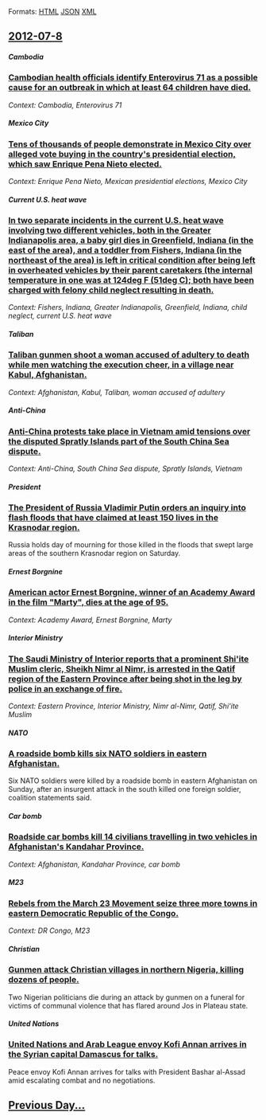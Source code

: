 
Formats: [HTML](2012/07/8/index.html)  [JSON](2012/07/8/index.json)  [XML](2012/07/8/index.xml)  

## [2012-07-8](/news/2012/07/8/index.md)

##### Cambodia
### [Cambodian health officials identify Enterovirus 71 as a possible cause for an outbreak in which at least 64 children have died. ](/news/2012/07/8/cambodian-health-officials-identify-enterovirus-71-as-a-possible-cause-for-an-outbreak-in-which-at-least-64-children-have-died.md)
_Context: Cambodia, Enterovirus 71_

##### Mexico City
### [Tens of thousands of people demonstrate in Mexico City over alleged vote buying in the country's presidential election, which saw Enrique Pena Nieto elected. ](/news/2012/07/8/tens-of-thousands-of-people-demonstrate-in-mexico-city-over-alleged-vote-buying-in-the-country-s-presidential-election-which-saw-enrique-pe.md)
_Context: Enrique Pena Nieto, Mexican presidential elections, Mexico City_

##### Current U.S. heat wave
### [In two separate incidents in the current U.S. heat wave involving two different vehicles, both in the Greater Indianapolis area, a baby girl dies in Greenfield, Indiana (in the east of the area), and a toddler from Fishers, Indiana (in the northeast of the area) is left in critical condition after being left in overheated vehicles by their parent caretakers (the internal temperature in one was at 124deg F (51deg C); both have been charged with felony child neglect resulting in death. ](/news/2012/07/8/in-two-separate-incidents-in-the-current-u-s-heat-wave-involving-two-different-vehicles-both-in-the-greater-indianapolis-area-a-baby-girl.md)
_Context: Fishers, Indiana, Greater Indianapolis, Greenfield, Indiana, child neglect, current U.S. heat wave_

##### Taliban
### [Taliban gunmen shoot a woman accused of adultery to death while men watching the execution cheer, in a village near Kabul, Afghanistan. ](/news/2012/07/8/taliban-gunmen-shoot-a-woman-accused-of-adultery-to-death-while-men-watching-the-execution-cheer-in-a-village-near-kabul-afghanistan.md)
_Context: Afghanistan, Kabul, Taliban, woman accused of adultery_

##### Anti-China
### [Anti-China protests take place in Vietnam amid tensions over the disputed Spratly Islands part of the South China Sea dispute. ](/news/2012/07/8/anti-china-protests-take-place-in-vietnam-amid-tensions-over-the-disputed-spratly-islands-part-of-the-south-china-sea-dispute.md)
_Context: Anti-China, South China Sea dispute, Spratly Islands, Vietnam_

##### President
### [The President of Russia Vladimir Putin orders an inquiry into flash floods that have claimed at least 150 lives in the Krasnodar region. ](/news/2012/07/8/the-president-of-russia-vladimir-putin-orders-an-inquiry-into-flash-floods-that-have-claimed-at-least-150-lives-in-the-krasnodar-region.md)
Russia holds day of mourning for those killed in the floods that swept large areas of the southern Krasnodar region on Saturday.

##### Ernest Borgnine
### [American actor Ernest Borgnine, winner of an Academy Award in the film "Marty", dies at the age of 95. ](/news/2012/07/8/american-actor-ernest-borgnine-winner-of-an-academy-award-in-the-film-marty-dies-at-the-age-of-95.md)
_Context: Academy Award, Ernest Borgnine, Marty_

##### Interior Ministry
### [The Saudi Ministry of Interior reports that a prominent Shi'ite Muslim cleric, Sheikh Nimr al Nimr, is arrested in the Qatif region of the Eastern Province after being shot in the leg by police in an exchange of fire. ](/news/2012/07/8/the-saudi-ministry-of-interior-reports-that-a-prominent-shi-ite-muslim-cleric-sheikh-nimr-al-nimr-is-arrested-in-the-qatif-region-of-the-e.md)
_Context: Eastern Province, Interior Ministry, Nimr al-Nimr, Qatif, Shi'ite Muslim_

##### NATO
### [A roadside bomb kills six NATO soldiers in eastern Afghanistan. ](/news/2012/07/8/a-roadside-bomb-kills-six-nato-soldiers-in-eastern-afghanistan.md)
Six NATO soldiers were killed by a roadside bomb in eastern Afghanistan on Sunday, after an insurgent attack in the south killed one foreign soldier, coalition statements said.

##### Car bomb
### [Roadside car bombs kill 14 civilians travelling in two vehicles in Afghanistan's Kandahar Province. ](/news/2012/07/8/roadside-car-bombs-kill-14-civilians-travelling-in-two-vehicles-in-afghanistan-s-kandahar-province.md)
_Context: Afghanistan, Kandahar Province, car bomb_

##### M23
### [Rebels from the March 23 Movement seize three more towns in eastern Democratic Republic of the Congo. ](/news/2012/07/8/rebels-from-the-march-23-movement-seize-three-more-towns-in-eastern-democratic-republic-of-the-congo.md)
_Context: DR Congo, M23_

##### Christian
### [Gunmen attack Christian villages in northern Nigeria, killing dozens of people. ](/news/2012/07/8/gunmen-attack-christian-villages-in-northern-nigeria-killing-dozens-of-people.md)
Two Nigerian politicians die during an attack by gunmen on a funeral for victims of communal violence that has flared around Jos in Plateau state.

##### United Nations
### [United Nations and Arab League envoy Kofi Annan arrives in the Syrian capital Damascus for talks. ](/news/2012/07/8/united-nations-and-arab-league-envoy-kofi-annan-arrives-in-the-syrian-capital-damascus-for-talks.md)
Peace envoy Kofi Annan arrives for talks with President Bashar al-Assad amid escalating combat and no negotiations.

## [Previous Day...](/news/2012/07/7/index.md)

